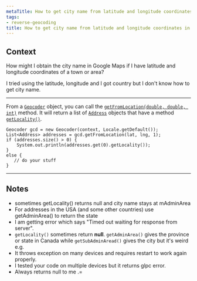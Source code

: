 ```yaml
---
metaTitle: How to get city name from latitude and longitude coordinates in Google Maps
tags:
- reverse-geocoding
title: How to get city name from latitude and longitude coordinates in Google Maps
---
```


## Context

How might I obtain the city name in Google Maps if I have latitude and longitude coordinates of a town or area?


I tried using the latitude, longitude and I got country but I don't know how to get city name.



---

From a [`Geocoder`](http://developer.android.com/reference/android/location/Geocoder.html) object, you can call the [`getFromLocation(double, double, int)`](http://developer.android.com/reference/android/location/Geocoder.html#getFromLocation(double,%20double,%20int)) method. It will return a list of [`Address`](http://developer.android.com/reference/android/location/Address.html) objects that have a method [`getLocality()`](http://developer.android.com/reference/android/location/Address.html#getLocality()).



```
Geocoder gcd = new Geocoder(context, Locale.getDefault());
List<Address> addresses = gcd.getFromLocation(lat, lng, 1);
if (addresses.size() > 0) {
    System.out.println(addresses.get(0).getLocality());
}
else {
   // do your stuff
}

```


---

## Notes

- sometimes getLocality() returns null and city name stays at mAdminArea
- For addresses in the USA (and some other countries) use getAdminArea() to return the state
- I am getting error which says "Timed out waiting for response from server".
- `getLocality()` sometimes return **null**. `getAdminArea()` gives the province or state in Canada while `getSubAdminAread()` gives the city but it's weird e.g.
- It throws exception on many devices and requires restart to work again properly.
- I tested your code on multiple devices but it returns glpc error.
- Always returns null to me .=
